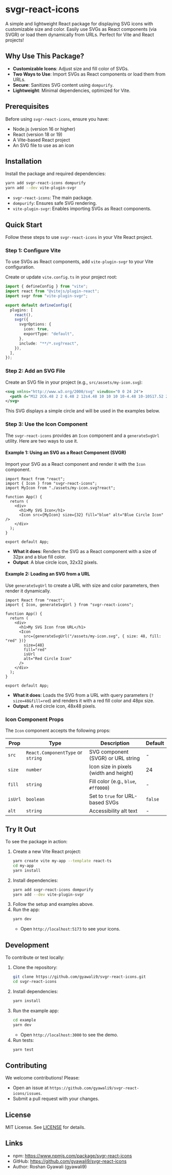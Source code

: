 # svgr-react-icons

A simple and lightweight React package for displaying SVG icons with customizable size and color. Easily use SVGs as React components (via SVGR) or load them dynamically from URLs. Perfect for Vite and React projects!

## Why Use This Package?

- **Customizable Icons**: Adjust size and fill color of SVGs.
- **Two Ways to Use**: Import SVGs as React components or load them from URLs.
- **Secure**: Sanitizes SVG content using `dompurify`.
- **Lightweight**: Minimal dependencies, optimized for Vite.

## Prerequisites

Before using `svgr-react-icons`, ensure you have:

- Node.js (version 16 or higher)
- React (version 18 or 19)
- A Vite-based React project
- An SVG file to use as an icon

## Installation

Install the package and required dependencies:

```bash
yarn add svgr-react-icons dompurify
yarn add --dev vite-plugin-svgr
```

- `svgr-react-icons`: The main package.
- `dompurify`: Ensures safe SVG rendering.
- `vite-plugin-svgr`: Enables importing SVGs as React components.

## Quick Start

Follow these steps to use `svgr-react-icons` in your Vite React project.

### Step 1: Configure Vite

To use SVGs as React components, add `vite-plugin-svgr` to your Vite configuration.

Create or update `vite.config.ts` in your project root:

```ts
import { defineConfig } from "vite";
import react from "@vitejs/plugin-react";
import svgr from "vite-plugin-svgr";

export default defineConfig({
  plugins: [
    react(),
    svgr({
      svgrOptions: {
        icon: true,
        exportType: "default",
      },
      include: "**/*.svg?react",
    }),
  ],
});
```

### Step 2: Add an SVG File

Create an SVG file in your project (e.g., `src/assets/my-icon.svg`):

```xml
<svg xmlns="http://www.w3.org/2000/svg" viewBox="0 0 24 24">
  <path d="M12 2C6.48 2 2 6.48 2 12s4.48 10 10 10 10-4.48 10-10S17.52 2 12 2zm0 18c-4.41 0-8-3.59-8-8s3.59-8 8-8 8 3.59 8 8-3.59 8-8 8z"/>
</svg>
```

This SVG displays a simple circle and will be used in the examples below.

### Step 3: Use the Icon Component

The `svgr-react-icons` provides an `Icon` component and a `generateSvgUrl` utility. Here are two ways to use it.

#### Example 1: Using an SVG as a React Component (SVGR)

Import your SVG as a React component and render it with the `Icon` component.

```tsx
import React from "react";
import { Icon } from "svgr-react-icons";
import MyIcon from "./assets/my-icon.svg?react";

function App() {
  return (
    <div>
      <h1>My SVG Icon</h1>
      <Icon src={MyIcon} size={32} fill="blue" alt="Blue Circle Icon" />
    </div>
  );
}

export default App;
```

- **What it does**: Renders the SVG as a React component with a size of 32px and a blue fill color.
- **Output**: A blue circle icon, 32x32 pixels.

#### Example 2: Loading an SVG from a URL

Use `generateSvgUrl` to create a URL with size and color parameters, then render it dynamically.

```tsx
import React from "react";
import { Icon, generateSvgUrl } from "svgr-react-icons";

function App() {
  return (
    <div>
      <h1>My SVG Icon from URL</h1>
      <Icon
        src={generateSvgUrl("/assets/my-icon.svg", { size: 48, fill: "red" })}
        size={48}
        fill="red"
        isUrl
        alt="Red Circle Icon"
      />
    </div>
  );
}

export default App;
```

- **What it does**: Loads the SVG from a URL with query parameters (`?size=48&fill=red`) and renders it with a red fill color and 48px size.
- **Output**: A red circle icon, 48x48 pixels.

### Icon Component Props

The `Icon` component accepts the following props:

| Prop    | Type                              | Description                            | Default |
| ------- | --------------------------------- | -------------------------------------- | ------- |
| `src`   | `React.ComponentType` or `string` | SVG component (SVGR) or URL string     | -       |
| `size`  | `number`                          | Icon size in pixels (width and height) | 24      |
| `fill`  | `string`                          | Fill color (e.g., `blue`, `#ff0000`)   | -       |
| `isUrl` | `boolean`                         | Set to `true` for URL-based SVGs       | `false` |
| `alt`   | `string`                          | Accessibility alt text                 | -       |

## Try It Out

To see the package in action:

1. Create a new Vite React project:
   ```bash
   yarn create vite my-app --template react-ts
   cd my-app
   yarn install
   ```
2. Install dependencies:
   ```bash
   yarn add svgr-react-icons dompurify
   yarn add --dev vite-plugin-svgr
   ```
3. Follow the setup and examples above.
4. Run the app:
   ```bash
   yarn dev
   ```
   - Open `http://localhost:5173` to see your icons.

## Development

To contribute or test locally:

1. Clone the repository:
   ```bash
   git clone https://github.com/gyawali9/svgr-react-icons.git
   cd svgr-react-icons
   ```
2. Install dependencies:
   ```bash
   yarn install
   ```
3. Run the example app:
   ```bash
   cd example
   yarn dev
   ```
   - Open `http://localhost:3000` to see the demo.
4. Run tests:
   ```bash
   yarn test
   ```

## Contributing

We welcome contributions! Please:

- Open an issue at `https://github.com/gyawali9/svgr-react-icons/issues`.
- Submit a pull request with your changes.

## License

MIT License. See [LICENSE](LICENSE) for details.

## Links

- npm: https://www.npmjs.com/package/svgr-react-icons
- GitHub: https://github.com/gyawali9/svgr-react-icons
- Author: Roshan Gyawali (gyawali9)

